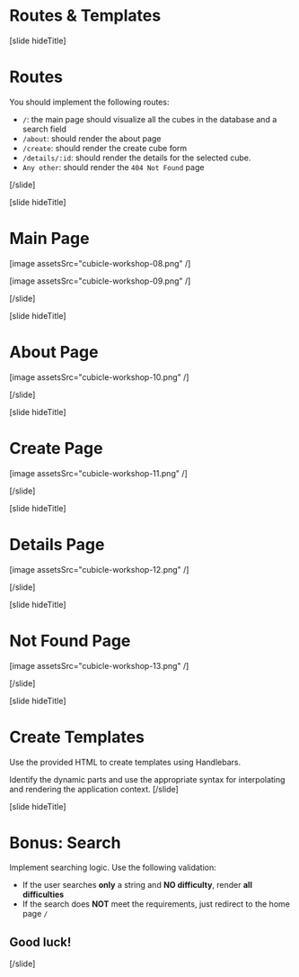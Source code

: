 # Routes & Templates

[slide hideTitle]
# Routes

You should implement the following routes:
- `/`: the main page should visualize all the cubes in the database and a search field
- `/about`: should render the about page
- `/create`: should render the create cube form
- `/details/:id`: should render the details for the selected cube.
- `Any other`: should render the `404 Not Found` page

[/slide]

[slide hideTitle]
# Main Page
[image assetsSrc="cubicle-workshop-08.png" /]

[image assetsSrc="cubicle-workshop-09.png" /]

[/slide]

[slide hideTitle]
# About Page
[image assetsSrc="cubicle-workshop-10.png" /]

[/slide]

[slide hideTitle]
# Create Page
[image assetsSrc="cubicle-workshop-11.png" /]

[/slide]

[slide hideTitle]
# Details Page
[image assetsSrc="cubicle-workshop-12.png" /]

[/slide]

[slide hideTitle]
# Not Found Page
[image assetsSrc="cubicle-workshop-13.png" /]

[/slide]

[slide hideTitle]
# Create Templates

Use the provided HTML to create templates using Handlebars. 

Identify the dynamic parts and use the appropriate syntax for interpolating and rendering the application context.
[/slide]

[slide hideTitle]
# Bonus: Search

Implement searching logic. Use the following validation:
- If the user searches **only** a string and **NO difficulty**, render **all difficulties**
- If the search does **NOT** meet the requirements, just redirect to the home page `/`

## Good luck!
[/slide]
